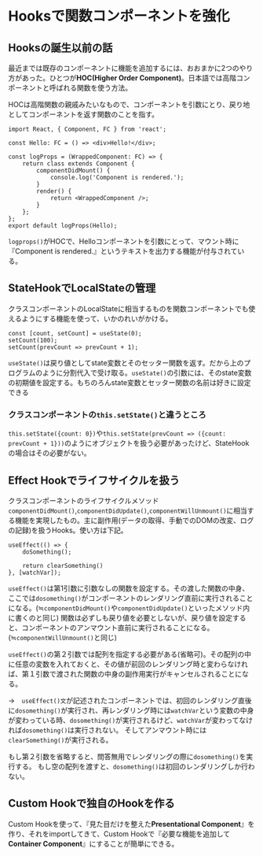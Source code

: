 # Hooksで関数コンポーネントを強化

## Hooksの誕生以前の話
最近までは既存のコンポーネントに機能を追加するには、おおまかに2つのやり方があった。ひとつが**HOC(Higher Order Component)**。日本語では高階コンポーネントと呼ばれる関数を使う方法。

HOCは高階関数の親戚みたいなもので、コンポーネントを引数にとり、戻り地としてコンポーネントを返す関数のことを指す。

```tsx: hoc.tsx
import React, { Component, FC } from 'react';

const Hello: FC = () => <div>Hello!</div>;

const logProps = (WrappedComponent: FC) => {
    return class extends Component {
        componentDidMount() {
            console.log('Component is rendered.');
        }
        render() {
            return <WrappedComponent />;
        }
    };
};
export default logProps(Hello);
```

`logprops()`がHOCで、Helloコンポーネントを引数にとって、マウント時に『Component is rendered.』というテキストを出力する機能が付与されている。


## StateHookでLocalStateの管理
クラスコンポーネントのLocalStateに相当するものを関数コンポーネントでも使えるようにする機能を使って、いかのれいがかける。

```tsx: localstate.tsx
const [count, setCount] = useState(0);
setCount(100);
setCount(prevCount => prevCount + 1);
```

`useState()`は戻り値としてstate変数とそのセッター関数を返す。だから上のプログラムのように分割代入で受け取る。`useState()`の引数には、そのstate変数の初期値を設定する。もちのろんstate変数とセッター関数の名前は好きに設定できる

### クラスコンポーネントの`this.setState()`と違うところ
`this.setState({count: 0})`や`this.setState(prevCount => ({count: prevCount + 1}))`のようにオブジェクトを扱う必要があったけど、StateHookの場合はその必要がない。


## Effect Hookでライフサイクルを扱う
クラスコンポーネントのライフサイクルメソッド`componentDidMount()`,`componentDidUpdate()`,`componentWillUnmount()`に相当する機能を実現したもの。主に副作用(データの取得、手動でのDOMの改変、ログの記録)を扱うHooks。使い方は下記。

```tsx: effecthook.tsx
useEffect(() => {
    doSomething();

    return clearSomething()
}, [watchVar]);
```

`useEffect()`は第1引数に引数なしの関数を設定する。その渡した関数の中身、ここでは`dosomething()`がコンポーネントのレンダリング直前に実行されることになる。(≒`componentDidMount()`や`componentDidUpdate()`といったメソッド内に書くのと同じ)
関数は必ずしも戻り値を必要としないが、戻り値を設定すると、コンポーネントのアンマウント直前に実行されることになる。(≒`componentWillUnmount()`と同じ)

`useEffect()`の第２引数では配列を指定する必要がある(省略可)。その配列の中に任意の変数を入れておくと、その値が前回のレンダリング時と変わらなければ、第１引数で渡された関数の中身の副作用実行がキャンセルされることになる。

→　`useEffect()文`が記述されたコンポーネントでは、初回のレンダリング直後に`dosomething()`が実行され、再レンダリング時には`watchVar`という変数の中身が変わっている時、`dosomething()`が実行されるけど、`watchVar`が変わってなければ`dosomething()`は実行されない。
そしてアンマウント時には`clearSomething()`が実行される。

もし第２引数を省略すると、問答無用でレンダリングの際に`dosomething()`を実行する。
もし空の配列を渡すと、`dosomething()`は初回のレンダリングしか行わない。


## Custom Hookで独自のHookを作る
Custom Hookを使って、『見た目だけを整えた**Presentational Component**』を作り、それをimportしてきて、Custom Hookで『必要な機能を追加して**Container Component**』にすることが簡単にできる。
